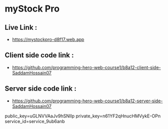 # myStock Pro

## Live Link : 
- https://mystockpro-d8f17.web.app

## Client side code link :
- https://github.com/programming-hero-web-course1/b8a12-client-side-SaddamHossain07

## Server side code link :
- https://github.com/programming-hero-web-course1/b8a12-server-side-SaddamHossain07

public_key=uGLNVVAaJv9hSNIIp
private_key=n61YF2qHnucHMVykE-OPn
service_id=service_9ub6anb
